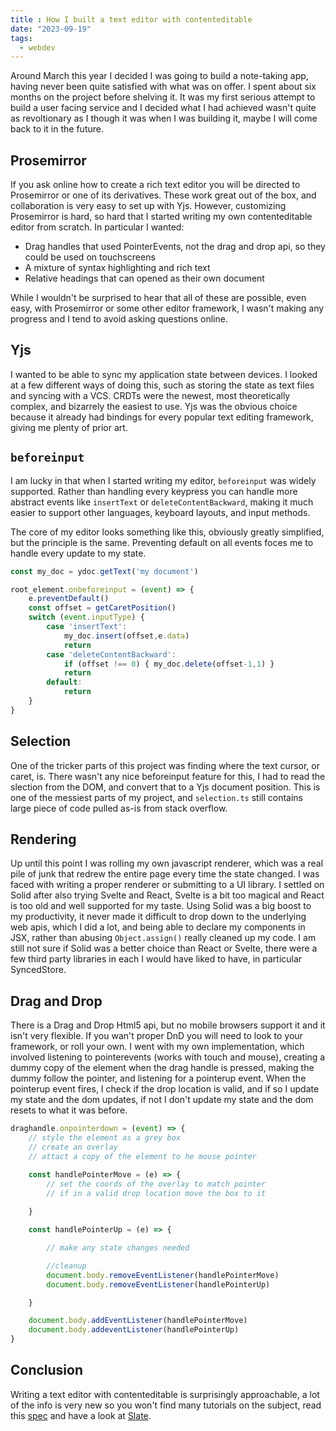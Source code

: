 ```yaml
---
title : How I built a text editor with contenteditable
date: "2023-09-19"
tags:
  - webdev
---
```


Around March this year I decided I was going to build a note-taking app, having never been quite satisfied with what was on offer. I spent about six months on the project before shelving it. It was my first serious attempt to build a user facing service and I decided what I had achieved wasn't quite as revoltionary as I though it was when I was building it, maybe I will come back to it in the future.

## Prosemirror
If you ask online how to create a rich text editor you will be directed to Prosemirror or one of its derivatives. These work great out of the box, and collaboration is very easy to set up with Yjs. However, customizing Prosemirror is hard, so hard that I started writing my own contenteditable editor from scratch. In particular I wanted:
- Drag handles that used PointerEvents, not the drag and drop api, so they could be used on touchscreens
- A mixture of syntax highlighting and rich text
- Relative headings that can opened as their own document

While I wouldn't be surprised to hear that all of these are possible, even easy, with Prosemirror or some other editor framework, I wasn't making any progress and I tend to avoid asking questions online.

## Yjs
I wanted to be able to sync my application state between devices. I looked at a few different ways of doing this, such as storing the state as text files and syncing with a VCS. CRDTs were the newest, most theoretically complex, and bizarrely the easiest to use. Yjs was the obvious choice because it already had bindings for every popular text editing framework, giving me plenty of prior art.

## `beforeinput`
I am lucky in that when I started writing my editor, `beforeinput` was widely supported.
Rather than handling every keypress you can handle more abstract events like `insertText` or `deleteContentBackward`, making it much easier to support other languages, keyboard layouts, and input methods. 

The core of my editor looks something like this, obviously greatly simplified, but the principle is the same. Preventing default on all events foces me to handle every update to my state.

```js
const my_doc = ydoc.getText('my document')

root_element.onbeforeinput = (event) => {
    e.preventDefault()
    const offset = getCaretPosition()
    switch (event.inputType) {
        case 'insertText':
            my_doc.insert(offset,e.data)
            return
        case 'deleteContentBackward':
            if (offset !== 0) { my_doc.delete(offset-1,1) }
            return
        default:
            return
    }
}
```

## Selection
One of the tricker parts of this project was finding where the text cursor, or caret, is. There wasn't any nice beforeinput feature for this, I had to read the slection from the DOM, and convert that to a Yjs document position. This is one of the messiest parts of my project, and `selection.ts` still contains large piece of code pulled as-is from stack overflow.

## Rendering
Up until this point I was rolling my own javascript renderer, which was a real pile of junk that redrew the entire page every time the state changed. I was faced with writing a proper renderer or submitting to a UI library. I settled on Solid after also trying Svelte and React, Svelte is a bit too magical and React is too old and well supported for my taste. Using Solid was a big boost to my productivity, it never made it difficult to drop down to the underlying web apis, which I did a lot, and being able to declare my components in JSX, rather than abusing `Object.assign()` really cleaned up my code. I am still not sure if Solid was a better choice than React or Svelte, there were a few third party libraries in each I would have liked to have, in particular SyncedStore.



## Drag and Drop
There is a Drag and Drop Html5 api, but no mobile browsers support it and it isn't very flexible. If you wan't proper DnD you will need to look to your framework, or roll your own. I went with my own implementation, which involved listening to pointerevents (works with touch and mouse), creating a dummy copy of the element when the drag handle is pressed, making the dummy follow the pointer, and listening for a pointerup event. When the pointerup event fires, I check if the drop location is valid, and if so I update my state and the dom updates, if not I don't update my state and the dom resets to what it was before.

```js
draghandle.onpointerdown = (event) => {
    // style the element as a grey box
    // create an overlay
    // attact a copy of the element to he mouse pointer

    const handlePointerMove = (e) => {
        // set the coords of the overlay to match pointer
        // if in a valid drop location move the box to it
        
    }

    const handlePointerUp = (e) => {

        // make any state changes needed

        //cleanup
        document.body.removeEventListener(handlePointerMove)
        document.body.removeEventListener(handlePointerUp)

    }

    document.body.addEventListener(handlePointerMove)
    document.body.addeventListener(handlePointerUp)
}
```

## Conclusion
Writing a text editor with contenteditable is surprisingly approachable, a lot of the info is very new so you won't find many tutorials on the subject, read this [spec](https://w3c.github.io/input-events/) and have a look at [Slate](https://www.slatejs.org/examples/richtext).
